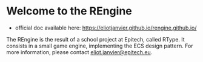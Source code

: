 # Welcome to the REngine
- official doc available here: https://eliotjanvier.github.io/rengine.github.io/

The REngine is the result of a school project at Epitech, called RType. It consists in a small game engine, implementing the ECS design pattern.
For more information, please contact eliot.janvier@epitech.eu.
